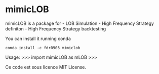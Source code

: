 mimicLOB
========================================================

mimicLOB is a package for 
    - LOB Simulation
	- High Frequency Strategy definiton
	- High Frequency Strategy backtesting
	


You can install it running conda

    conda install -c fdr0903 mimiclob

Usage:
    >>> import mimicLOB as mLOB
    >>>

Ce code est sous licence MIT License.